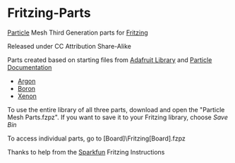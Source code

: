 # Fritzing-Parts

[Particle](https://www.particle.io/) Mesh Third Generation parts for [Fritzing](http://fritzing.org)

Released under CC Attribution Share-Alike

Parts created based on starting files from [Adafruit Library](https://github.com/adafruit/Fritzing-Library) and [Particle Documentation](https://github.com/particle-iot/docs)

- [Argon](https://docs.particle.io/argon/)
- [Boron](https://docs.particle.io/boron/)
- [Xenon](https://docs.particle.io/xenon/)

To use the entire library of all three parts, download and open the "Particle Mesh Parts.fzpz". If you want to save it to your Fritzing library, choose *Save Bin*

To access individual parts, go to [Board]\Fritzing\[Board].fzpz

Thanks to help from the [Sparkfun](https://learn.sparkfun.com/tutorials/make-your-own-fritzing-parts/all#breadboard-view---parts-editor) Fritzing Instructions

